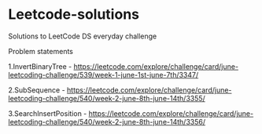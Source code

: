 # Leetcode-solutions
Solutions to LeetCode DS everyday challenge

Problem statements 


1.InvertBinaryTree - https://leetcode.com/explore/challenge/card/june-leetcoding-challenge/539/week-1-june-1st-june-7th/3347/

2.SubSequence -      https://leetcode.com/explore/challenge/card/june-leetcoding-challenge/540/week-2-june-8th-june-14th/3355/

3.SearchInsertPosition - https://leetcode.com/explore/challenge/card/june-leetcoding-challenge/540/week-2-june-8th-june-14th/3356/
